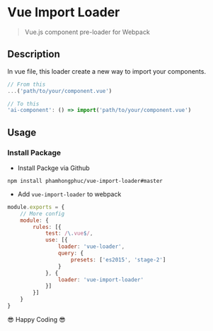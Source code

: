 # Vue Import Loader

> Vue.js component pre-loader for Webpack

## Description

In vue file, this loader create a new way to import your components.

```js
// From this
...('path/to/your/component.vue')

// To this
'ai-component': () => import('path/to/your/component.vue')
```

## Usage

### Install Package

+ Install Packge via Github

```npm install phamhongphuc/vue-import-loader#master```

+ Add `vue-import-loader` to webpack

```js
module.exports = {
    // More config
    module: {
        rules: [{
            test: /\.vue$/,
            use: [{
                loader: 'vue-loader',
                query: {
                    presets: ['es2015', 'stage-2']
                }
            }, {
                loader: 'vue-import-loader'
            }]
        }]
    }
}
```

😎 Happy Coding 😎